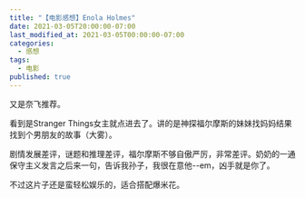 ```yaml
---
title: "【电影感想】Enola Holmes"
date: 2021-03-05T20:00:00-07:00
last_modified_at: 2021-03-05T00:00:00-07:00
categories:
  - 感想
tags:
  - 电影
published: true
---
```


又是奈飞推荐。

看到是Stranger Things女主就点进去了。讲的是神探福尔摩斯的妹妹找妈妈结果找到个男朋友的故事（大雾）。

剧情发展差评，谜题和推理差评，福尔摩斯不够自傲严厉，非常差评。奶奶的一通保守主义发言之后来一句，告诉我孙子，我很在意他--em，凶手就是你了。

不过这片子还是蛮轻松娱乐的，适合搭配爆米花。
